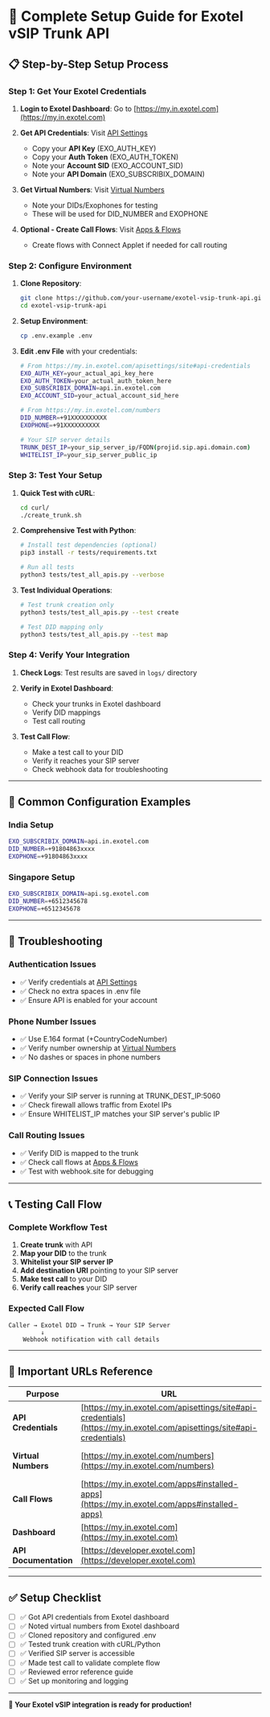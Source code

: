 # 🚀 Complete Setup Guide for Exotel vSIP Trunk API

## 📋 **Step-by-Step Setup Process**

### **Step 1: Get Your Exotel Credentials**

1. **Login to Exotel Dashboard**: Go to [https://my.in.exotel.com](https://my.in.exotel.com)

2. **Get API Credentials**: Visit [API Settings](https://my.in.exotel.com/apisettings/site#api-credentials)
   - Copy your **API Key** (EXO_AUTH_KEY)
   - Copy your **Auth Token** (EXO_AUTH_TOKEN) 
   - Note your **Account SID** (EXO_ACCOUNT_SID)
   - Note your **API Domain** (EXO_SUBSCRIBIX_DOMAIN)

3. **Get Virtual Numbers**: Visit [Virtual Numbers](https://my.in.exotel.com/numbers)
   - Note your DIDs/Exophones for testing
   - These will be used for DID_NUMBER and EXOPHONE

4. **Optional - Create Call Flows**: Visit [Apps & Flows](https://my.in.exotel.com/apps#installed-apps)
   - Create flows with Connect Applet if needed for call routing

### **Step 2: Configure Environment**

1. **Clone Repository**:
   ```bash
   git clone https://github.com/your-username/exotel-vsip-trunk-api.git
   cd exotel-vsip-trunk-api
   ```

2. **Setup Environment**:
   ```bash
   cp .env.example .env
   ```

3. **Edit .env File** with your credentials:
   ```bash
   # From https://my.in.exotel.com/apisettings/site#api-credentials
   EXO_AUTH_KEY=your_actual_api_key_here
   EXO_AUTH_TOKEN=your_actual_auth_token_here
   EXO_SUBSCRIBIX_DOMAIN=api.in.exotel.com
   EXO_ACCOUNT_SID=your_actual_account_sid_here
   
   # From https://my.in.exotel.com/numbers
   DID_NUMBER=+91XXXXXXXXXX
   EXOPHONE=+91XXXXXXXXXX
   
   # Your SIP server details
   TRUNK_DEST_IP=your_sip_server_ip/FQDN(projid.sip.api.domain.com)
   WHITELIST_IP=your_sip_server_public_ip
   ```

### **Step 3: Test Your Setup**

1. **Quick Test with cURL**:
   ```bash
   cd curl/
   ./create_trunk.sh
   ```

2. **Comprehensive Test with Python**:
   ```bash
   # Install test dependencies (optional)
   pip3 install -r tests/requirements.txt
   
   # Run all tests
   python3 tests/test_all_apis.py --verbose
   ```

3. **Test Individual Operations**:
   ```bash
   # Test trunk creation only
   python3 tests/test_all_apis.py --test create
   
   # Test DID mapping only  
   python3 tests/test_all_apis.py --test map
   ```

### **Step 4: Verify Your Integration**

1. **Check Logs**: Test results are saved in `logs/` directory

2. **Verify in Exotel Dashboard**: 
   - Check your trunks in Exotel dashboard
   - Verify DID mappings
   - Test call routing

3. **Test Call Flow**:
   - Make a test call to your DID
   - Verify it reaches your SIP server
   - Check webhook data for troubleshooting

---

## 🔧 **Common Configuration Examples**

### **India Setup**
```bash
EXO_SUBSCRIBIX_DOMAIN=api.in.exotel.com
DID_NUMBER=+91804863xxxx
EXOPHONE=+91804863xxxx
```

### **Singapore Setup**
```bash
EXO_SUBSCRIBIX_DOMAIN=api.sg.exotel.com
DID_NUMBER=+6512345678
EXOPHONE=+6512345678
```

---

## 🚨 **Troubleshooting**

### **Authentication Issues**
- ✅ Verify credentials at [API Settings](https://my.in.exotel.com/apisettings/site#api-credentials)
- ✅ Check no extra spaces in .env file
- ✅ Ensure API is enabled for your account

### **Phone Number Issues**
- ✅ Use E.164 format (+CountryCodeNumber)
- ✅ Verify number ownership at [Virtual Numbers](https://my.in.exotel.com/numbers)
- ✅ No dashes or spaces in phone numbers

### **SIP Connection Issues**
- ✅ Verify your SIP server is running at TRUNK_DEST_IP:5060
- ✅ Check firewall allows traffic from Exotel IPs
- ✅ Ensure WHITELIST_IP matches your SIP server's public IP

### **Call Routing Issues**
- ✅ Verify DID is mapped to the trunk
- ✅ Check call flows at [Apps & Flows](https://my.in.exotel.com/apps#installed-apps)
- ✅ Test with webhook.site for debugging

---

## 📞 **Testing Call Flow**

### **Complete Workflow Test**
1. **Create trunk** with API
2. **Map your DID** to the trunk
3. **Whitelist your SIP server IP**
4. **Add destination URI** pointing to your SIP server
5. **Make test call** to your DID
6. **Verify call reaches** your SIP server

### **Expected Call Flow**
```
Caller → Exotel DID → Trunk → Your SIP Server
         ↓
    Webhook notification with call details
```

---

## 🔗 **Important URLs Reference**

| Purpose | URL | Description |
|---------|-----|-------------|
| **API Credentials** | [https://my.in.exotel.com/apisettings/site#api-credentials](https://my.in.exotel.com/apisettings/site#api-credentials) | Get API Key, Token, Account SID |
| **Virtual Numbers** | [https://my.in.exotel.com/numbers](https://my.in.exotel.com/numbers) | Manage DIDs and Exophones |
| **Call Flows** | [https://my.in.exotel.com/apps#installed-apps](https://my.in.exotel.com/apps#installed-apps) | Create flows with Connect Applet |
| **Dashboard** | [https://my.in.exotel.com](https://my.in.exotel.com) | Main Exotel dashboard |
| **API Documentation** | [https://developer.exotel.com](https://developer.exotel.com) | Official API docs |

---

## ✅ **Setup Checklist**

- [ ] ✅ Got API credentials from Exotel dashboard
- [ ] ✅ Noted virtual numbers from Exotel dashboard  
- [ ] ✅ Cloned repository and configured .env
- [ ] ✅ Tested trunk creation with cURL/Python
- [ ] ✅ Verified SIP server is accessible
- [ ] ✅ Made test call to validate complete flow
- [ ] ✅ Reviewed error reference guide
- [ ] ✅ Set up monitoring and logging

---

**🎉 Your Exotel vSIP integration is ready for production!** 
